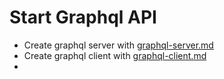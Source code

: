 #  Start Graphql API

- Create graphql server with [graphql-server.md](graphql-server.md)
- Create graphql client with [graphql-client.md](graphql-client.md)
- 